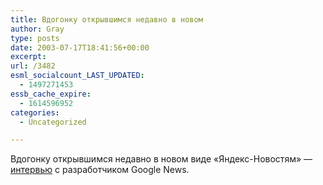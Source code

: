```yaml
---
title: Вдогонку открывшимся недавно в новом
author: Gray
type: posts
date: 2003-07-17T18:41:56+00:00
excerpt:
url: /3482
esml_socialcount_LAST_UPDATED:
  - 1497271453
essb_cache_expire:
  - 1614596952
categories:
  - Uncategorized

---
```








Вдогонку открывшимся недавно в новом виде &#171;Яндекс-Новостям&#187; &#8212; <a href="http://www.google.com/googlefriends/morejul03.html#qa" target="_blank">интервью</a> с разработчиком Google News.